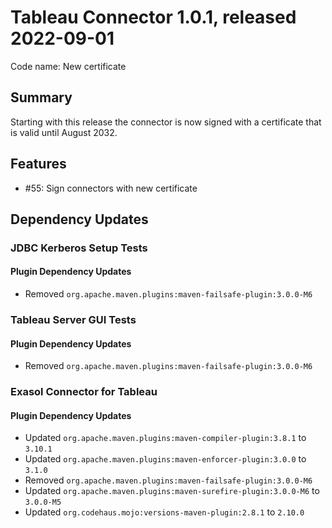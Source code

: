 # Tableau Connector 1.0.1, released 2022-09-01

Code name: New certificate

## Summary

Starting with this release the connector is now signed with a certificate that is valid until August 2032.

## Features

* #55: Sign connectors with new certificate

## Dependency Updates

### JDBC Kerberos Setup Tests

#### Plugin Dependency Updates

* Removed `org.apache.maven.plugins:maven-failsafe-plugin:3.0.0-M6`

### Tableau Server GUI Tests

#### Plugin Dependency Updates

* Removed `org.apache.maven.plugins:maven-failsafe-plugin:3.0.0-M6`

### Exasol Connector for Tableau

#### Plugin Dependency Updates

* Updated `org.apache.maven.plugins:maven-compiler-plugin:3.8.1` to `3.10.1`
* Updated `org.apache.maven.plugins:maven-enforcer-plugin:3.0.0` to `3.1.0`
* Removed `org.apache.maven.plugins:maven-failsafe-plugin:3.0.0-M6`
* Updated `org.apache.maven.plugins:maven-surefire-plugin:3.0.0-M6` to `3.0.0-M5`
* Updated `org.codehaus.mojo:versions-maven-plugin:2.8.1` to `2.10.0`

